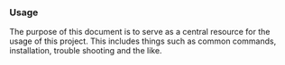 ### Usage
The purpose of this document is to serve as a central resource for the usage of
this project. This includes things such as common commands, installation, trouble
shooting and the like.
